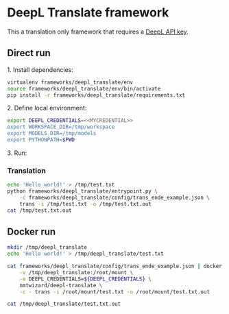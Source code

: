 # DeepL Translate framework

This a translation only framework that requires a [DeepL API key](https://www.deepl.com/pro.html). 

## Direct run

1\. Install dependencies:

```bash
virtualenv frameworks/deepl_translate/env
source frameworks/deepl_translate/env/bin/activate
pip install -r frameworks/deepl_translate/requirements.txt
```

2\. Define local environment:

```bash
export DEEPL_CREDENTIALS=<<MYCREDENTIAL>>
export WORKSPACE_DIR=/tmp/workspace
export MODELS_DIR=/tmp/models
export PYTHONPATH=$PWD
```

3\. Run:

### Translation

```bash
echo 'Hello world!' > /tmp/test.txt
python frameworks/deepl_translate/entrypoint.py \
    -c frameworks/deepl_translate/config/trans_ende_example.json \
    trans -i /tmp/test.txt -o /tmp/test.txt.out
cat /tmp/test.txt.out
```

## Docker run

```bash
mkdir /tmp/deepl_translate
echo 'Hello world!' > /tmp/deepl_translate/test.txt

cat frameworks/deepl_translate/config/trans_ende_example.json | docker run -i --rm \
    -v /tmp/deepl_translate:/root/mount \
    -e DEEPL_CREDENTIALS=${DEEPL_CREDENTIALS} \
    nmtwizard/deepl-translate \
    -c - trans -i /root/mount/test.txt -o /root/mount/test.txt.out

cat /tmp/deepl_translate/test.txt.out
```